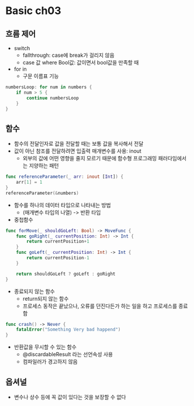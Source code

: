 # Basic ch03

## 흐름 제어
- switch 
	- fallthrough: case에 break가 걸리지 않음
	- case 값 where Bool값: 값이면서 bool값을 만족할 때
- for in
	- 구문 이름표 기능

```swift
numbersLoop: for num in numbers {
    if num > 5 {
        continue numbersLoop
    }
}
```

## 함수
- 함수의 전달인자로 값을 전달할 때는 보통 값을 복사해서 전달
- 값이 아닌 참조를 전달하려면 입출력 매개변수를 사용: inout
  - 외부의 값에 어떤 영향을 줄지 모르기 때문에 함수형 프로그래밍 패러다임에서는 지양하는 패턴

```swift
func referenceParameter(_ arr: inout [Int]) {
    arr[1] = 1
}
referenceParameter(&numbers)
```

- 함수를 하나의 데이터 타입으로 나타내는 방법
  - \(매개변수 타입의 나열\) -&gt; 반환 타입
- 중첩함수

```swift
func forMove(_ shouldGoLeft: Bool) -> MoveFunc {
    func goRight(_ currentPosition: Int) -> Int {
        return currentPosition+1
    }
    func goLeft(_ currentPosition: Int) -> Int {
        return currentPosition-1
    }

    return shouldGoLeft ? goLeft : goRight
}
```

- 종료되지 않는 함수 
  - return되지 않는 함수
  - 프로세스 동작은 끝났으나, 오류를 던진다든가 하는 일을 하고 프로세스를 종료함

```swift
func crash() -> Never {
    fatalError("Something Very bad happend")
}
```

- 반환값을 무시할 수 있는 함수
  - @discardableResult 라는 선언속성 사용
  - 컴파일러가 경고하지 않음

## 옵셔널
- 변수나 상수 등에 꼭 값이 있다는 것을 보장할 수 없다    

